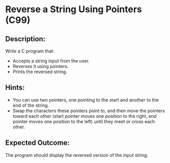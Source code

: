 # Reverse a String Using Pointers (C99)

## Description:
Write a C program that:
- Accepts a string input from the user.
- Reverses it using pointers.
- Prints the reversed string.

## Hints:
- You can use two pointers, one pointing to the start and another to the end of the string.
- Swap the characters these pointers point to, and then move the pointers toward each other (start pointer moves one position to the right, end pointer moves one position to the left) until they meet or cross each other.

## Expected Outcome:
The program should display the reversed version of the input string.
